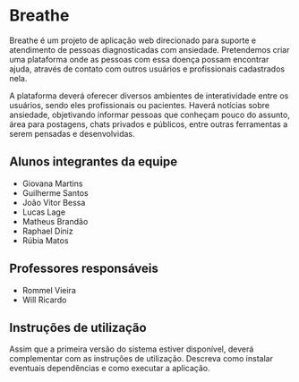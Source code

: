 # Breathe

Breathe é um projeto de aplicação web direcionado para suporte e atendimento de pessoas diagnosticadas com ansiedade. Pretendemos criar uma plataforma onde as pessoas com essa doença possam encontrar ajuda, através de contato com outros usuários e profissionais cadastrados nela.

A plataforma deverá oferecer diversos ambientes de interatividade entre os usuários, sendo eles profissionais ou pacientes. Haverá notícias sobre ansiedade, objetivando informar pessoas que conheçam pouco do assunto, área para postagens, chats privados e públicos, entre outras ferramentas a serem pensadas e desenvolvidas.

## Alunos integrantes da equipe

* Giovana Martins
* Guilherme Santos
* João Vitor Bessa
* Lucas Lage
* Matheus Brandão
* Raphael Diniz
* Rúbia Matos

## Professores responsáveis

* Rommel Vieira
* Will Ricardo

## Instruções de utilização

Assim que a primeira versão do sistema estiver disponível, deverá complementar com as instruções de utilização. Descreva como instalar eventuais dependências e como executar a aplicação.
